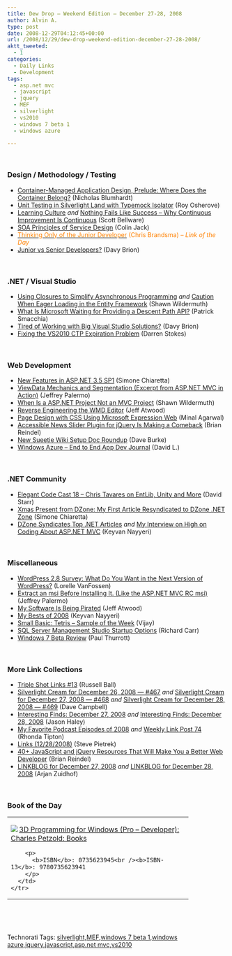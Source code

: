 ```yaml
---
title: Dew Drop – Weekend Edition – December 27-28, 2008
author: Alvin A.
type: post
date: 2008-12-29T04:12:45+00:00
url: /2008/12/29/dew-drop-weekend-edition-december-27-28-2008/
aktt_tweeted:
  - 1
categories:
  - Daily Links
  - Development
tags:
  - asp.net mvc
  - javascript
  - jquery
  - MEF
  - silverlight
  - vs2010
  - windows 7 beta 1
  - windows azure

---
```

&#160;

### Design / Methodology / Testing

  * <a target="_blank" href="http://blogs.msdn.com/nblumhardt/archive/2008/12/27/container-managed-application-design-prelude-where-does-the-container-belong.aspx">Container-Managed Application Design, Prelude: Where Does the Container Belong?</a> (Nicholas Blumhardt)
  * <a target="_blank" href="http://weblogs.asp.net/rosherove/archive/2008/12/27/unit-testing-in-silverlight-land-with-typemock-isolator.aspx">Unit Testing in Silverlight Land with Typemock Isolator</a> (Roy Osherove)
  * <a target="_blank" href="http://blog.scottbellware.com/2008/12/learning-organization.html">Learning Culture</a>&#160;_and_&#160;<a target="_blank" href="http://blog.scottbellware.com/2008/12/nothing-fails-like-success-why.html">Nothing Fails Like Success &#8211; Why Continuous Improvement Is Continuous</a> (Scott Bellware)
  * <a target="_blank" href="http://colinjack.blogspot.com/2008/12/soa-principles-of-service-design.html">SOA Principles of Service Design</a> (Colin Jack)
  * <a target="_blank" href="http://elegantcode.com/2008/12/27/thinking-only-of-the-junior-developer/"><font color="#ff8000">Thinking Only of the Junior Developer</font></a> <font color="#ff8000">(Chris Brandsma)<em> – Link of the Day</em></font>
  * <a target="_blank" href="http://elegantcode.com/2008/12/28/junior-vs-senior-developers/">Junior vs Senior Developers?</a> (Davy Brion)

&#160;

### .NET / Visual Studio

  * <a target="_blank" href="http://wildermuth.com/2008/12/26/Using_Closures_to_Simplify_Asynchronous_Programming">Using Closures to Simplify Asynchronous Programming</a>&#160;_and_&#160;<a target="_blank" href="http://wildermuth.com/2008/12/28/Caution_when_Eager_Loading_in_the_Entity_Framework">Caution When Eager Loading in the Entity Framework</a> (Shawn Wildermuth)
  * <a target="_blank" href="http://codebetter.com/blogs/patricksmacchia/archive/2008/12/28/what-is-microsoft-waiting-for-providing-a-descent-path-api.aspx">What Is Microsoft Waiting for Providing a Descent Path API?</a> (Patrick Smacchia)
  * <a target="_blank" href="http://davybrion.com/blog/2008/12/tired-of-working-with-big-visual-studio-solutions/">Tired of Working with Big Visual Studio Solutions?</a> (Davy Brion)
  * <a target="_blank" href="http://visualstudiohacks.com/tips/fixing-the-vs2010-ctp-expiration-problem/">Fixing the VS2010 CTP Expiration Problem</a> (Darren Stokes)

&#160;

### Web Development

  * <a target="_blank" href="http://codeclimber.net.nz/archive/2008/12/26/new-features-in-asp.net-3.5-sp1.aspx">New Features in ASP.NET 3.5 SP1</a> (Simone Chiaretta)
  * <a target="_blank" href="http://jeffreypalermo.com/blog/viewdata-mechanics-and-segmentation-excerpt-from-asp.net-mvc-in-action/">ViewData Mechanics and Segmentation (Excerpt from ASP.NET MVC in Action)</a> (Jeffrey Palermo)
  * <a target="_blank" href="http://wildermuth.com/2008/12/27/When_is_a_ASP_NET_Project_Not_an_MVC_Project">When Is a ASP.NET Project Not an MVC Project</a> (Shawn Wildermuth)
  * <a target="_blank" href="http://blog.stackoverflow.com/2008/12/reverse-engineering-the-wmd-editor/">Reverse Engineering the WMD Editor</a> (Jeff Atwood)
  * <a target="_blank" href="http://www.dotnetcurry.com/ShowArticle.aspx?ID=249">Page Design with CSS Using Microsoft Expression Web</a> (Minal Agarwal)
  * <a target="_blank" href="http://blog.reindel.com/2008/12/27/accessible-news-slider-plugin-for-jquery-is-making-a-comeback/">Accessible News Slider Plugin for jQuery Is Making a Comeback</a> (Brian Reindel)
  * <a target="_blank" href="http://dbvt.com/blog/post/New-Sueetie-Wiki-Setup-Doc-Roundup.aspx">New Sueetie Wiki Setup Doc Roundup</a> (Dave Burke)
  * <a target="_blank" href="http://blogs.msdn.com/davidlem/archive/2008/12/27/windows-azure-end-to-end-app-dev-journal.aspx">Windows Azure &#8211; End to End App Dev Journal</a> (David L.)

&#160;

### .NET Community

  * <a target="_blank" href="http://elegantcode.com/2008/12/28/code-cast-18-chris-tavares-on-entlib-unity-and-more/">Elegant Code Cast 18 &#8211; Chris Tavares on EntLib, Unity and More</a> (David Starr)
  * <a target="_blank" href="http://codeclimber.net.nz/archive/2008/12/28/xmas-present-from-dzone-my-first-article-resyndicated-to-dzone.aspx">Xmas Present from DZone: My First Article Resyndicated to DZone .NET Zone</a> (Simone Chiaretta)
  * <a target="_blank" href="http://nayyeri.net/blog/dzone-syndicates-top-net-articles/">DZone Syndicates Top .NET Articles</a>&#160;_and_&#160;<a target="_blank" href="http://nayyeri.net/blog/my-interview-on-high-on-coding-about-asp-net-mvc/">My Interview on High on Coding About ASP.NET MVC</a> (Keyvan Nayyeri)

&#160;

### Miscellaneous

  * <a target="_blank" href="http://lorelle.wordpress.com/2008/12/26/wordpress-28-survey-what-do-you-want-in-the-next-version-of-wordpress/">WordPress 2.8 Survey: What Do You Want in the Next Version of WordPress?</a> (Lorelle VanFossen)
  * <a target="_blank" href="http://jeffreypalermo.com/blog/extract-an-msi-before-installing-it.-like-the-asp.net-mvc-rc-msi/">Extract an msi Before Installing It. (Like the ASP.NET MVC RC msi)</a> (Jeffrey Palermo)
  * <a target="_blank" href="http://www.codinghorror.com/blog/archives/001201.html">My Software Is Being Pirated</a> (Jeff Atwood)
  * <a target="_blank" href="http://nayyeri.net/blog/my-bests-of-2008/">My Bests of 2008</a> (Keyvan Nayyeri)
  * <a target="_blank" href="http://blogs.msdn.com/smallbasic/archive/2008/12/29/tetris-sample-of-the-week.aspx">Small Basic: Tetris &#8211; Sample of the Week</a> (Vijay)
  * <a target="_blank" href="http://www.blackwasp.co.uk/SSMSStartup.aspx">SQL Server Management Studio Startup Options</a> (Richard Carr)
  * <a target="_blank" href="http://www.winsupersite.com/win7/win7_beta.asp">Windows 7 Beta Review</a> (Paul Thurrott)

&#160;

### More Link Collections

  * <a target="_blank" href="http://www.caffeinatedcoder.com/triple-shot-links-13/">Triple Shot Links #13</a> (Russell Ball)
  * <a target="_blank" href="http://geekswithblogs.net/WynApseTechnicalMusings/archive/2008/12/26/128178.aspx">Silverlight Cream for December 26, 2008 &#8212; #467</a>&#160;_and_&#160;<a target="_blank" href="http://geekswithblogs.net/WynApseTechnicalMusings/archive/2008/12/27/128193.aspx">Silverlight Cream for December 27, 2008 &#8212; #468</a> _and_&#160;<a target="_blank" href="http://geekswithblogs.net/WynApseTechnicalMusings/archive/2008/12/28/128204.aspx">Silverlight Cream for December 28, 2008 &#8212; #469</a> (Dave Campbell)
  * <a target="_blank" href="http://jasonhaley.com/blog/archive/2008/12/27/142644.aspx">Interesting Finds: December 27, 2008</a>&#160;_and_&#160;<a target="_blank" href="http://jasonhaley.com/blog/archive/2008/12/28/142648.aspx">Interesting Finds: December 28, 2008</a> (Jason Haley)
  * <a target="_blank" href="http://rtipton.wordpress.com/2008/12/27/my-favorite-podcast-episodes-of-2008/">My Favorite Podcast Episodes of 2008</a>&#160;_and_&#160;<a target="_blank" href="http://rtipton.wordpress.com/2008/12/28/weekly-link-post-74/">Weekly Link Post 74</a> (Rhonda Tipton)
  * <a target="_blank" href="http://spietrek.blogspot.com/2008/12/links-12282008.html">Links (12/28/2008)</a> (Steve Pietrek)
  * <a target="_blank" href="http://blog.reindel.com/2008/12/28/40-javascript-and-jquery-resources-that-will-make-you-a-better-web-developer/">40+ JavaScript and jQuery Resources That Will Make You a Better Web Developer</a> (Brian Reindel)
  * <a target="_blank" href="http://feedproxy.google.com/~r/ArjansWorld/~3/27rPXTBvpyA/">LINKBLOG for December 27, 2008</a>&#160;_and_&#160;<a target="_blank" href="http://feedproxy.google.com/~r/ArjansWorld/~3/ink7hZM6UDQ/">LINKBLOG for December 28, 2008</a> (Arjan Zuidhof)

&#160;

### Book of the Day

<div style="padding-bottom: 0px; margin: 0px; padding-left: 0px; padding-right: 0px; display: inline; float: none; padding-top: 0px" id="scid:7dc1bd33-94bd-46fd-a20b-0131235bcd47:9428d368-3f96-4b48-b8c6-f01516577244" class="wlWriterEditableSmartContent">
  <table cellspacing="0" cellpadding="2" width="400" border="0" unselectable="on">
    <tr>
      <td valign="top" width="400">
        <p>
          <a title="3D Programming for Windows (Pro - Developer): Charles Petzold: Books" href="http://www.amazon.com/exec/obidos/ASIN/0735623945/alvinashcraft-20"><img data-recalc-dims="1" decoding="async" src="https://i0.wp.com/images.amazon.com/images/P/0735623945.01.MZZZZZZZ.jpg?w=660" border="0" align="left" style="float:left" />3D Programming for Windows (Pro &#8211; Developer): Charles Petzold: Books</a>
        </p>
        
        <p>
          <b>ISBN</b>: 0735623945<br /><b>ISBN-13</b>: 9780735623941
        </p>
      </td>
    </tr>
  </table>
</div>

&#160;

<div style="padding-bottom: 0px; margin: 0px; padding-left: 0px; padding-right: 0px; display: inline; float: none; padding-top: 0px" id="scid:C16BAC14-9A3D-4c50-9394-FBFEF7A93539:51644bbf-8cb7-4c7d-a615-a82dba6513fa" class="wlWriterEditableSmartContent">
  <!--dotnetkickit-->
</div>

&#160;

<div style="padding-bottom: 0px; margin: 0px; padding-left: 0px; padding-right: 0px; display: inline; float: none; padding-top: 0px" id="scid:0767317B-992E-4b12-91E0-4F059A8CECA8:875fa25b-c7a3-4f8e-a9a2-3e7512bf232e" class="wlWriterEditableSmartContent">
  Technorati Tags: <a href="http://technorati.com/tags/silverlight" rel="tag">silverlight</a>,<a href="http://technorati.com/tags/MEF" rel="tag">MEF</a>,<a href="http://technorati.com/tags/windows+7+beta+1" rel="tag">windows 7 beta 1</a>,<a href="http://technorati.com/tags/windows+azure" rel="tag">windows azure</a>,<a href="http://technorati.com/tags/jquery" rel="tag">jquery</a>,<a href="http://technorati.com/tags/javascript" rel="tag">javascript</a>,<a href="http://technorati.com/tags/asp.net+mvc" rel="tag">asp.net mvc</a>,<a href="http://technorati.com/tags/vs2010" rel="tag">vs2010</a>
</div>